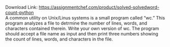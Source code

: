 Download Link: https://assignmentchef.com/product/solved-solvedword-count-python
<br>
A common utility on Unix/Linus systems is a small program called “wc.” This program analyzes a file to detrmine the number of lines, words, and characters contained therein. Write your own version of wc. The program should accept a file name as input and then print three numbers showing the count of lines, words, and characters in the file.